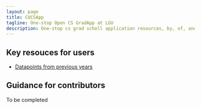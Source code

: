```yaml
---
layout: page
title: CUCSApp
tagline: One-stop Open CS GradApp at LGU
description: One-stop cs grad scholl application resources, by, of, and for LGUers
---
```


Key resouces for users
---
- [Datapoints from previous years](pages/data_point.html)



Guidance for contributors
---
To be completed